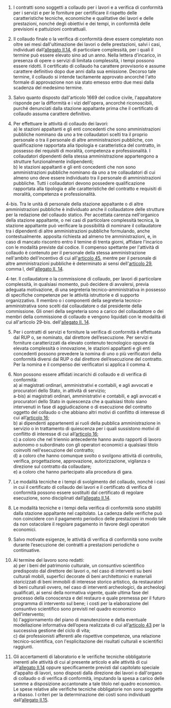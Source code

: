 1. I contratti sono soggetti a collaudo per i lavori e a verifica di conformità per i servizi e per le forniture per certificare il rispetto delle caratteristiche tecniche, economiche e qualitative dei lavori e delle prestazioni, nonché degli obiettivi e dei tempi, in conformità delle previsioni e pattuizioni contrattuali.

2. Il collaudo finale o la verifica di conformità deve essere completato non oltre sei mesi dall'ultimazione dei lavori o delle prestazioni, salvi i casi, individuati dall’[allegato II.14](/index.html?section=attachment-2-14&version=2), di particolare complessità, per i quali il termine può essere elevato sino ad un anno. Nella lettera d’incarico, in presenza di opere o servizi di limitata complessità, i tempi possono essere ridotti. Il certificato di collaudo ha carattere provvisorio e assume carattere definitivo dopo due anni dalla sua emissione. Decorso tale termine, il collaudo si intende tacitamente approvato ancorché l'atto formale di approvazione non sia stato emesso entro due mesi dalla scadenza del medesimo termine.

3. Salvo quanto disposto dall'articolo 1669 del codice civile, l'appaltatore risponde per la difformità e i vizi dell'opera, ancorché riconoscibili, purché denunciati dalla stazione appaltante prima che il certificato di collaudo assuma carattere definitivo.

4. Per effettuare le attività di collaudo dei lavori:<br>a) le stazioni appaltanti e gli enti concedenti che sono amministrazioni pubbliche nominano da uno a tre collaudatori scelti tra il proprio personale o tra il personale di altre amministrazioni pubbliche, con qualificazione rapportata alia tipologia e caratteristica del contratto, in possesso dei requisiti di moralità, competenza e professionalità. I collaudatori dipendenti della stessa amministrazione appartengono a strutture funzionalmente indipendenti;<br>b) le stazioni appaltanti e gli enti concedenti che non sono amministrazioni pubbliche nominano da uno a tre collaudatori di cui almeno uno deve essere individuato tra il personale di amministrazioni pubbliche. Tutti i collaudatori devono possedere qualificazione rapportata alla tipologia e alle caratteristiche del contratto e requisiti di moralità, competenza e professionalità.

4-bis. Tra le unità di personale della stazione appaltante o di altre amministrazioni pubbliche è individuato anche il collaudatore delle strutture per la redazione del collaudo statico. Per accettata carenza nell'organico della stazione appaltante, o nei casi di particolare complessità tecnica, la stazione appaltante può verificare la possibilità di nominare il collaudatore tra i dipendenti di altre amministrazioni pubbliche formulando, anche contestualmente. apposita richiesta ad almeno tre amministrazioni, e, in caso di mancato riscontro entro il temine di trenta giorni, affidare l'incarico con le modalità previste dal codice. Il compenso spettante per l'attività di collaudo è contenuto per il personale della stessa amministrazione nell'ambito dell'incentivo di cui all'[articolo 45](/index.html?article=articolo-45&version=2), mentre per il personale di altre amministrazioni pubbliche è determinato ai sensi dell'[articolo 29](/index.html?article=articolo-29&version=1), comma l, dell'[allegato II. 14](/index.html?section=attachment-2-14&version=2).

4-ter. Il collaudatore o la commissione di collaudo, per lavori di particolare complessità, in qualsiasi momento, può decidere di avvalersi, previa adeguata motivazione, di una segreteria tecnico-amministrativa in possesso di specifiche competenze per le attività istruttorie e di supporto organizzativo. Il membro o i componenti della segreteria tecnico-amministrativa sono scelti dal collaudatore o dal presidente della commissione. Gli oneri della segreteria sono a carico del collaudatore o dei membri della commissione di collaudo e vengono liquidati con le modalità di cui all'articolo 29-bis. dell'[allegato II. 14](/index.html?section=attachment-2-14&version=2).

5. Per i contratti di servizi e forniture la verifica di conformità è effettuata dal RUP o, se nominato, dal direttore dell’esecuzione. Per servizi e forniture caratterizzati da elevato contenuto tecnologico oppure da elevata complessità o innovazione, le stazioni appaltanti e gli enti concedenti possono prevedere la nomina di uno o più verificatori della conformità diversi dal RUP o dal direttore dell’esecuzione del contratto. Per la nomina e il compenso dei verificatori si applica il comma 4.

6. Non possono essere affidati incarichi di collaudo e di verifica di conformità:<br>a) ai magistrati ordinari, amministrativi e contabili, e agli avvocati e procuratori dello Stato, in attività di servizio;<br>a-bis) ai magistrati ordinari, amministrativi e contabili, e agli avvocati e procuratori dello Stato in quiescenza che a qualsiasi titolo siano intervenuti in fase di aggiudicazione o di esecuzione del contratto oggetto del collaudo o che abbiano altri motivi di conflitto di interesse di cui all’[articolo 16](/index.html?article=articolo-16&version=1);<br>b) ai dipendenti appartenenti ai ruoli della pubblica amministrazione in servizio o in trattamento di quiescenza per i quali sussistono motivi di conflitto di interesse di cui all’[articolo 16](/index.html?article=articolo-16&version=1);<br>c) a coloro che nel triennio antecedente hanno avuto rapporti di lavoro autonomo o subordinato con gli operatori economici a qualsiasi titolo coinvolti nell'esecuzione del contratto;<br>d) a coloro che hanno comunque svolto o svolgono attività di controllo, verifica, progettazione, approvazione, autorizzazione, vigilanza o direzione sul contratto da collaudare;<br>e) a coloro che hanno partecipato alla procedura di gara.

7. Le modalità tecniche e i tempi di svolgimento del collaudo, nonché i casi in cui il certificato di collaudo dei lavori e il certificato di verifica di conformità possono essere sostituiti dal certificato di regolare esecuzione, sono disciplinati dall’[allegato II.14](/index.html?section=attachment-2-14&version=2).

8. Le modalità tecniche e i tempi della verifica di conformità sono stabiliti dalla stazione appaltante nel capitolato. La cadenza delle verifiche può non coincidere con il pagamento periodico delle prestazioni in modo tale da non ostacolare il regolare pagamento in favore degli operatori economici.

9. Salvo motivate esigenze, le attività di verifica di conformità sono svolte durante l’esecuzione dei contratti a prestazioni periodiche o continuative.

10. Al termine del lavoro sono redatti:<br>a) per i beni del patrimonio culturale, un consuntivo scientifico predisposto dal direttore dei lavori o, nel caso di interventi su beni culturali mobili, superfici decorate di beni architettonici e materiali storicizzati di beni immobili di interesse storico artistico, da restauratori di beni culturali ovvero, nel caso di interventi archeologici, da archeologi qualificati, ai sensi della normativa vigente, quale ultima fase del processo della conoscenza e del restauro e quale premessa per il futuro programma di intervento sul bene; i costi per la elaborazione del consuntivo scientifico sono previsti nel quadro economico dell'intervento;<br>b) l'aggiornamento del piano di manutenzione e della eventuale modellazione informativa dell’opera realizzata di cui all’[articolo 43](/index.html?article=articolo-43&version=2) per la successiva gestione del ciclo di vita;<br>c) dai professionisti afferenti alle rispettive competenze, una relazione tecnico-scientifica, con l'esplicitazione dei risultati culturali e scientifici raggiunti.

11. Gli accertamenti di laboratorio e le verifiche tecniche obbligatorie inerenti alle attività di cui al presente articolo e alle attività di cui all’[allegato II.14](/index.html?section=attachment-2-14&version=2) oppure specificamente previsti dal capitolato speciale d'appalto di lavori, sono disposti dalla direzione dei lavori o dall'organo di collaudo o di verifica di conformità, imputando la spesa a carico delle somme a disposizione accantonate a tale titolo nel quadro economico. Le spese relative alle verifiche tecniche obbligatorie non sono soggette a ribasso. I criteri per la determinazione dei costi sono individuati dall’[allegato II.15](/index.html?section=attachment-2-15&version=1). 
